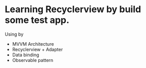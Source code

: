 # Learning Recyclerview by build some test app.

Using by
* MVVM Architecture
* Recyclerview + Adapter
* Data binding
* Observable pattern
